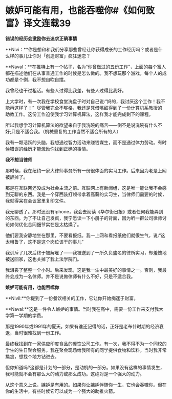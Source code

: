 # 嫉妒可能有用，也能吞噬你#《如何致富》译文连载39

**错误的经历会激励你去追求正确事情**

**Nivi：**你是想和和我们分享那些曾经让你获得成长的工作经历吗？或者是什么样的事儿让你对「创造财富」疯狂迷恋？

**Naval：**在推特上有一个帖子，名为“你曾做过的五份工作”，上面的每个富人都在描述他们在从事普通工作的时候是怎么做的。我不想玩那个游戏，每个人的成功都是个例，我不想自吹自擂。

我曾经也干过粗活。有些人过得比我差，有些人过得比我好。

上大学时，有一次我在学校食堂洗盘子时对自己说:“妈的，我讨厌这个工作！我不能再这样了！”  尽管我完全不够格，我还是凭借嘴甜得到了一份计算机系教授的助教工作。这份工作迫使我学习计算机算法，这样我才能完成剩下的课程。

所以我想学习计算机算法的欲望来自于我洗碗的痛苦——倒不是说洗碗有什么不好;只是不适合我。（机械重复的工作当然不适合所有的人）

我有一颗活跃的头脑，我想通过智力活动来赚钱谋生，而不是通过体力劳动。有时候错误的经历才能激励你找到正确的事情。

**我不想当律师**

那时候，我在纽约一家大律师事务所有一份很体面的实习工作。后来因为老是上网被辞掉了。

那是在互联网还没成为社会主流之前。互联网上有新闻组，这是唯一能让我不会感到无聊的东西。我是一个穿西装打领带拿着高薪的实习生，当律师们需要的时候，我就得呆在会议室里复印文件。

我无聊透了。那时还没有iphone，我会去阅读《华尔街日报》或者任何我能弄到的东西。为了不让自己发疯，我宁愿读一下小册子的背面，因为听一群公司律师讨论如何优化合同细节实在是太枯燥了。

他们要我安静地坐在那里，不要看报纸。我一上网和看报纸他们就很生气，说:“这太粗鲁了，这不是这个岗位该干的事儿”

我训斥了几次后终于被解雇了——我被送到了一所久负盛名的律所实习，却羞愧地被送回家，这也关掉了我上法学院门。

我沮丧了整整一个小时。后来发现，这是我一生中最美好的事情之一。否则，我最终会成为一名律师。并不是说做律师有什么不好，只是不适合我。

**嫉妒可能有用，也能吞噬你**

**Nivil:**你提到了一份餐饮相关的工作，它让你开始痴迷于财富。

**Naval:**这是一件令人嫉妒的事情。当时我在高中，需要一份工作来支付我大学第一学期的学费。

那是1990年或1991年的夏天。如果有谁还记得的话，正好是老布什时期的经济衰退，当时很难找到一份工作。

最终我找到在一家供应印度食品的餐饮公司工作。有一次，我不得不为一个同校的学生的生日聚会服务。我在聚会现场给我所有的同学提供食物和饮料。当时我非常尴尬，想找个地方钻进去。

但你知道吗?这都是计划的一部分，是动机的一部分。如果没有这样的事情发生，我可能就不会有那么大的动力或那么成功。这绝对是一个强大的动力。

从这个意义上说，嫉妒是有用的。如果你让嫉妒伴随你一生，它也会吞噬你。但在你的生活中，有些时候它可以成为一个强大的助推火箭。